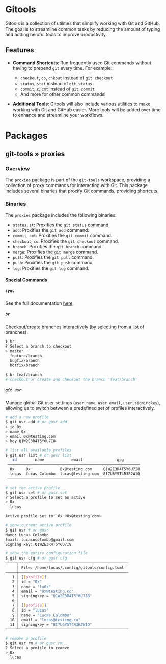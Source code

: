# Gitools

Gitools is a collection of utilities that simplify working with Git and GitHub. The goal is to
streamline common tasks by reducing the amount of typing and adding helpful tools to improve
productivity.

## Features

- **Command Shortcuts**: Run frequently used Git commands without having to prepend `git` every
    time. For example:

  - `checkout`, `co`, `chkout` instead of `git checkout`
  - `status`, `stat` instead of `git status`
  - `commit`, `c`, `cmt` instead of `git commit`
  - And more for other common commands!

- **Additional Tools**: Gitools will also include various utilities to make working with Git and
  GitHub easier. More tools will be added over time to enhance and streamline your workflows.

# Packages

## git-tools » proxies

### Overview

The `proxies` package is part of the `git-tools` workspace, providing a collection of proxy commands
for interacting with Git. This package includes several binaries that proxify Git commands,
providing shortcuts.

### Binaries

The `proxies` package includes the following binaries:

- `status`, `st`: Proxifies the `git status` command.
- `add`: Proxifies the `git add` command.
- `commit`, `cmt`: Proxifies the `git commit` command.
- `checkout`, `co`: Proxifies the `git checkout` command.
- `branch`: Proxifies the `git branch` command.
- `merge`: Proxifies the `git merge` command.
- `pull`: Proxifies the `git pull` command.
- `push`: Proxifies the `git push` command.
- `log`: Proxifies the `git log` command.

#### Special Commands

##### `sync`

See the full documentation [here](cmds/sync/README.md).

##### `br`

Checkout/create branches interactively (by selecting from a list of branches).

```bash
$ br 
? Select a branch to checkout
> master
  feature/branch
  bugfix/branch
  hotfix/branch
```

```bash
$ br feat/branch
# checkout or create and checkout the branch 'feat/branch'
```

##### `git usr`

Manage global Git user settings (`user.name`, `user.email`, `user.signingkey`), allowing us to
switch between a predefined set of profiles interactively.

```bash
# add a new profile
$ git usr add # or gusr add
> id 0x
> name 0x
> email 0x@testing.com
> key Q1W2E3R4T5Y6U7I8
```

```bash
# list all available profiles
$ git usr list # or gusr list
   id        name            email               gpg         
 ────────────────────────────────────────────────────────── 
  0x     0x             0x@testing.com     Q1W2E3R4T5Y6U7I8  
  lucas  Lucas Colombo  lucas@testing.com  8I7U6Y5T4R3E2W1Q  
 ────────────────────────────────────────────────────────── 
```

```bash
# set the active profile
$ git usr set # or gusr set
? Select a profile to set as active
> 0x
  lucas

Active profile set to: 0x <0x@testing.com>
```

```bash
# show current active profile
$ git usr # or gusr
Name: Lucas Colombo
Email: lucasncolombo@gmail.com
Signing key: Q1W2E3R4T5Y6U7I8
```

```bash
# show the entire configuration file
$ git usr cfg # or gusr cfg
─────┬────────────────────────────────────────────────
     │ File: /home/lucas/.config/gitools/config.toml
─────┼────────────────────────────────────────────────
   1 │ [[profile]]
   2 │ id = "0x"
   3 │ name = "lu0x"
   4 │ email = "0x@testing.co"
   5 │ signingkey = "Q1W2E3R4T5Y6U7I8"
   6 │
   7 │ [[profile]]
   8 │ id = "lucas"
   9 │ name = "Lucas Colombo"
  10 │ email = "lucas@testing.co"
  11 │ signingkey = "8I7U6Y5T4R3E2W1Q"
─────┴────────────────────────────────────────────────
```

```bash
# remove a profile
$ git usr rm # or gusr rm
? Select a profile to remove
> 0x
  lucas
```
